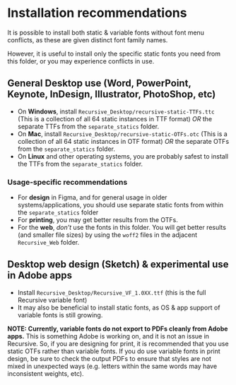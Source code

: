# Installation recommendations

It is possible to install both static & variable fonts without font menu conflicts, as these are given distinct font family names.

However, it is useful to install only the specific static fonts you need from this folder, or you may experience conflicts in use.

## General Desktop use (Word, PowerPoint, Keynote, InDesign, Illustrator, PhotoShop, etc)

- On **Windows**, install `Recursive_Desktop/recursive-static-TTFs.ttc` (This is a collection of all 64 static instances in TTF format) *OR* the separate TTFs from the `separate_statics` folder.
- On **Mac**, install `Recursive_Desktop/recursive-static-OTFs.otc` (This is a collection of all 64 static instances in OTF format) *OR* the separate OTFs from the `separate_statics` folder.
- On **Linux** and other operating systems, you are probably safest to install the TTFs from the `separate_statics` folder.

### Usage-specific recommendations

- For **design** in Figma, and for general usage in older systems/applications, you should use separate static fonts from within the `separate_statics` folder
- For **printing**, you may get better results from the OTFs.
- For the **web**, *don’t* use the fonts in this folder. You will get better results (and smaller file sizes) by using the `woff2` files in the adjacent `Recursive_Web` folder.

## Desktop web design (Sketch) & experimental use in Adobe apps

- Install `Recursive_Desktop/Recursive_VF_1.0XX.ttf` (this is the full Recursive variable font)
- It may also be beneficial to install static fonts, as OS & app support of variable fonts is still growing.

**NOTE: Currently, variable fonts do not export to PDFs cleanly from Adobe apps.** This is something Adobe is working on, and it is not an issue in Recursive. So, if you are designing for print, it is recommended that you use static OTFs rather than variable fonts. If you do use variable fonts in print design, be sure to check the output PDFs to ensure that styles are not mixed in unexpected ways (e.g. letters within the same words may have inconsistent weights, etc).
